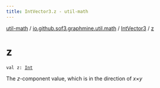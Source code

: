 ```yaml
---
title: IntVector3.z - util-math
---
```


[util-math](../../index.html) / [io.github.sof3.graphmine.util.math](../index.html) / [IntVector3](index.html) / [z](./z.html)

# z

`val z: `[`Int`](https://kotlinlang.org/api/latest/jvm/stdlib/kotlin/-int/index.html)

The *z*-component value, which is in the direction of *x*&times;*y*

